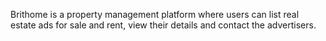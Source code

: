 Brithome is a property management platform where users can list real estate ads for sale and rent, view their details and contact the advertisers.
